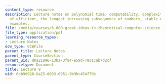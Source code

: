 ```yaml
---
content_type: resource
description: Lecture notes on polynomial time, computability, complexity, the meaning
  of efficient, the longest increasing subsequence of numbers, stable marriage, and
  examples.
file: /media/courses/6-080-great-ideas-in-theoretical-computer-science-spring-2008/6bb9d9288a25008309519b3bc454f79b_lec8.pdf
file_type: application/pdf
learning_resource_types:
- Lecture Notes
ocw_type: OCWFile
parent_title: Lecture Notes
parent_type: CourseSection
parent_uid: d0a21896-13ba-3f84-e59d-7931cab7d2cf
resourcetype: Document
title: Lecture 8
uid: 6bb9d928-8a25-0083-0951-9b3bc454f79b
---
```

